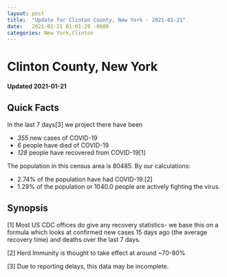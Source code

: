 ```yaml
---
layout: post
title:  "Update for Clinton County, New York - 2021-01-21"
date:   2021-01-21 01:01:29 -0600
categories: New York,Clinton
---
```


# Clinton County, New York
#### Updated 2021-01-21

## Quick Facts

In the last 7 days[3] we project there have been
- *355* new cases of COVID-19
- *6* people have died of COVID-19
- *128* people have recovered from COVID-19[1]

The population in this census area is 80485. By our calculations:
- 2.74% of the population have had COVID-19.[2]
- 1.29% of the population or 1040.0 people are actively fighting the virus.

## Synopsis




[1] Most US CDC offices do give any recovery statistics- we base this on a formula which looks at confirmed new cases
15 days ago (the average recovery time) and deaths over the last 7 days.

[2] Herd Immunity is thought to take effect at around ~70-80%

[3] Due to reporting delays, this data may be incomplete.
 
    